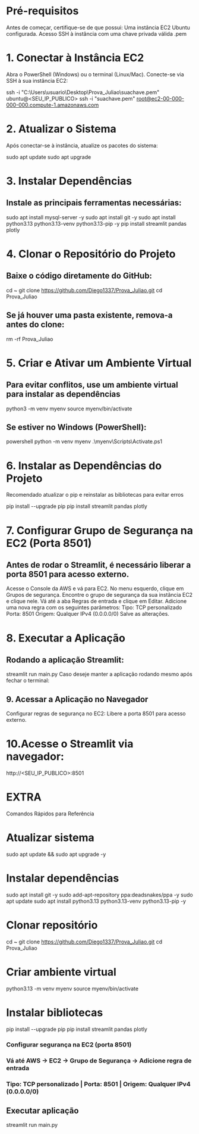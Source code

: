 # Pré-requisitos

Antes de começar, certifique-se de que possui:
Uma instância EC2 Ubuntu configurada. 
Acesso SSH à instância com uma chave privada válida .pem 

# 1. Conectar à Instância EC2
Abra o PowerShell (Windows) ou o terminal (Linux/Mac).
Conecte-se via SSH à sua instância EC2:

ssh -i "C:\Users\usuario\Desktop\Prova_Juliao\suachave.pem" ubuntu@<SEU_IP_PUBLICO>
ssh -i "suachave.pem" root@ec2-00-000-000-000.compute-1.amazonaws.com

# 2. Atualizar o Sistema
Após conectar-se à instância, atualize os pacotes do sistema:

sudo apt update 
sudo apt upgrade 

# 3. Instalar Dependências
## Instale as principais ferramentas necessárias:

sudo apt install mysql-server -y
sudo apt install git -y
sudo apt install python3.13 python3.13-venv python3.13-pip -y
pip install streamlit pandas plotly

# 4. Clonar o Repositório do Projeto
## Baixe o código diretamente do GitHub:

cd ~
git clone https://github.com/Diego1337/Prova_Juliao.git
cd Prova_Juliao

## Se já houver uma pasta existente, remova-a antes do clone:
rm -rf Prova_Juliao

# 5. Criar e Ativar um Ambiente Virtual
## Para evitar conflitos, use um ambiente virtual para instalar as dependências

python3 -m venv myenv
source myenv/bin/activate

## Se estiver no Windows (PowerShell):
powershell
python -m venv myenv
.\myenv\Scripts\Activate.ps1

# 6. Instalar as Dependências do Projeto
Recomendado atualizar o pip e reinstalar as bibliotecas para evitar erros

pip install --upgrade pip
pip install streamlit pandas plotly

# 7. Configurar Grupo de Segurança na EC2 (Porta 8501)
## Antes de rodar o Streamlit, é necessário liberar a porta 8501 para acesso externo.

Acesse o Console da AWS e vá para EC2.
No menu esquerdo, clique em Grupos de segurança.
Encontre o grupo de segurança da sua instância EC2 e clique nele.
Vá até a aba Regras de entrada e clique em Editar.
Adicione uma nova regra com os seguintes parâmetros:
Tipo: TCP personalizado
Porta: 8501
Origem: Qualquer IPv4 (0.0.0.0/0)
Salve as alterações.

# 8. Executar a Aplicação
## Rodando a aplicação Streamlit:

streamlit run main.py
Caso deseje manter a aplicação rodando mesmo após fechar o terminal:

## 9. Acessar a Aplicação no Navegador
Configurar regras de segurança no EC2: Libere a porta 8501 para acesso externo.

# 10.Acesse o Streamlit via navegador:

http://<SEU_IP_PUBLICO>:8501

# EXTRA
Comandos Rápidos para Referência

# Atualizar sistema
sudo apt update && sudo apt upgrade -y

# Instalar dependências
sudo apt install git -y
sudo add-apt-repository ppa:deadsnakes/ppa -y
sudo apt update
sudo apt install python3.13 python3.13-venv python3.13-pip -y

# Clonar repositório
cd ~
git clone https://github.com/Diego1337/Prova_Juliao.git
cd Prova_Juliao

# Criar ambiente virtual
python3.13 -m venv myenv
source myenv/bin/activate

# Instalar bibliotecas
pip install --upgrade pip
pip install streamlit pandas plotly

### Configurar segurança na EC2 (porta 8501)
### Vá até AWS -> EC2 -> Grupo de Segurança -> Adicione regra de entrada
### Tipo: TCP personalizado | Porta: 8501 | Origem: Qualquer IPv4 (0.0.0.0/0)

## Executar aplicação
streamlit run main.py

